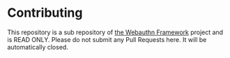 # Contributing

This repository is a sub repository of [the Webauthn Framework](https://github.com/web-auth/webauthn-framework) project and is READ ONLY.
Please do not submit any Pull Requests here. It will be automatically closed.
